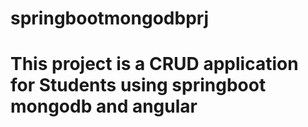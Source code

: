 # springbootmongodbprj
# This project is a CRUD application for Students using springboot mongodb and angular
